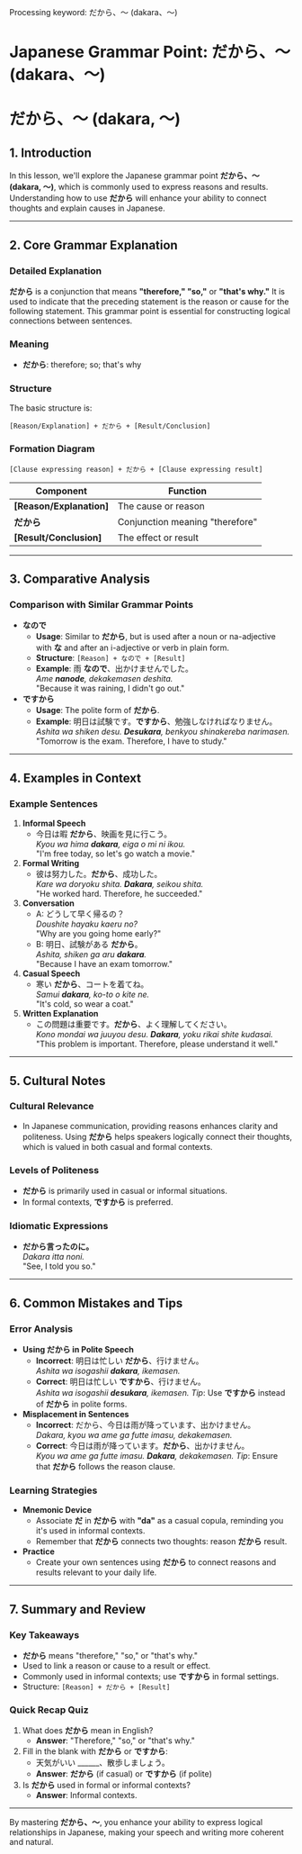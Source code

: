 Processing keyword: だから、～ (dakara、～)
# Japanese Grammar Point: だから、～ (dakara、～)
# だから、～ (dakara, ～)
## 1. Introduction
In this lesson, we'll explore the Japanese grammar point **だから、～ (dakara, ～)**, which is commonly used to express reasons and results. Understanding how to use **だから** will enhance your ability to connect thoughts and explain causes in Japanese.

---
## 2. Core Grammar Explanation
### Detailed Explanation
**だから** is a conjunction that means **"therefore," "so,"** or **"that's why."** It is used to indicate that the preceding statement is the reason or cause for the following statement. This grammar point is essential for constructing logical connections between sentences.
### Meaning
- **だから**: therefore; so; that's why
### Structure
The basic structure is:
```
[Reason/Explanation] + だから + [Result/Conclusion]
```
### Formation Diagram
```plaintext
[Clause expressing reason] + だから + [Clause expressing result]
```
| Component                  | Function                        |
|----------------------------|---------------------------------|
| **[Reason/Explanation]**   | The cause or reason             |
| **だから**                 | Conjunction meaning "therefore" |
| **[Result/Conclusion]**    | The effect or result            |
---
## 3. Comparative Analysis
### Comparison with Similar Grammar Points
- **なので**
  - **Usage**: Similar to **だから**, but is used after a noun or na-adjective with **な** and after an i-adjective or verb in plain form.
  - **Structure**: `[Reason] + なので + [Result]`
  - **Example**: 雨 **なので**、出かけませんでした。  
    *Ame **nanode**, dekakemasen deshita.*  
    "Because it was raining, I didn't go out."
- **ですから**
  - **Usage**: The polite form of **だから**.
  - **Example**: 明日は試験です。**ですから**、勉強しなければなりません。  
    *Ashita wa shiken desu. **Desukara**, benkyou shinakereba narimasen.*  
    "Tomorrow is the exam. Therefore, I have to study."
---
## 4. Examples in Context
### Example Sentences
1. **Informal Speech**
   - 今日は暇 **だから**、映画を見に行こう。  
     *Kyou wa hima **dakara**, eiga o mi ni ikou.*  
     "I'm free today, so let's go watch a movie."
2. **Formal Writing**
   - 彼は努力した。**だから**、成功した。  
     *Kare wa doryoku shita. **Dakara**, seikou shita.*  
     "He worked hard. Therefore, he succeeded."
3. **Conversation**
   - A: どうして早く帰るの？  
     *Doushite hayaku kaeru no?*  
     "Why are you going home early?"
   - B: 明日、試験がある **だから**。  
     *Ashita, shiken ga aru **dakara**.*  
     "Because I have an exam tomorrow."
4. **Casual Speech**
   - 寒い **だから**、コートを着てね。  
     *Samui **dakara**, ko-to o kite ne.*  
     "It's cold, so wear a coat."
5. **Written Explanation**
   - この問題は重要です。**だから**、よく理解してください。  
     *Kono mondai wa juuyou desu. **Dakara**, yoku rikai shite kudasai.*  
     "This problem is important. Therefore, please understand it well."
---
## 5. Cultural Notes
### Cultural Relevance
- In Japanese communication, providing reasons enhances clarity and politeness. Using **だから** helps speakers logically connect their thoughts, which is valued in both casual and formal contexts.
### Levels of Politeness
- **だから** is primarily used in casual or informal situations.
- In formal contexts, **ですから** is preferred.
### Idiomatic Expressions
- **だから言ったのに。**  
  *Dakara itta noni.*  
  "See, I told you so."
---
## 6. Common Mistakes and Tips
### Error Analysis
- **Using だから in Polite Speech**
  - **Incorrect**: 明日は忙しい **だから**、行けません。  
    *Ashita wa isogashii **dakara**, ikemasen.*
  - **Correct**: 明日は忙しい **ですから**、行けません。  
    *Ashita wa isogashii **desukara**, ikemasen.*
  *Tip*: Use **ですから** instead of **だから** in polite forms.
- **Misplacement in Sentences**
  - **Incorrect**: だから、今日は雨が降っています、出かけません。  
    *Dakara, kyou wa ame ga futte imasu, dekakemasen.*
  - **Correct**: 今日は雨が降っています。**だから**、出かけません。  
    *Kyou wa ame ga futte imasu. **Dakara**, dekakemasen.*
  *Tip*: Ensure that **だから** follows the reason clause.
### Learning Strategies
- **Mnemonic Device**
  - Associate **だ** in **だから** with **"da"** as a casual copula, reminding you it's used in informal contexts.
  - Remember that **だから** connects two thoughts: reason **だから** result.
- **Practice**
  - Create your own sentences using **だから** to connect reasons and results relevant to your daily life.
---
## 7. Summary and Review
### Key Takeaways
- **だから** means "therefore," "so," or "that's why."
- Used to link a reason or cause to a result or effect.
- Commonly used in informal contexts; use **ですから** in formal settings.
- Structure: `[Reason] + だから + [Result]`
### Quick Recap Quiz
1. What does **だから** mean in English?
   - **Answer**: "Therefore," "so," or "that's why."
2. Fill in the blank with **だから** or **ですから**:
   - 天気がいい ______、散歩しましょう。
   - **Answer**: **だから** (if casual) or **ですから** (if polite)
3. Is **だから** used in formal or informal contexts?
   - **Answer**: Informal contexts.
---
By mastering **だから、～**, you enhance your ability to express logical relationships in Japanese, making your speech and writing more coherent and natural.
